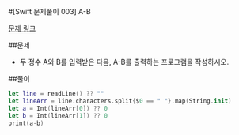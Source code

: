 #[Swift 문제풀이 003] A-B

[문제 링크](https://www.acmicpc.net/problem/1001)

##문제

- 두 정수 A와 B를 입력받은 다음, A-B를 출력하는 프로그램을 작성하시오.

##풀이

```swift 
let line = readLine() ?? ""
let lineArr = line.characters.split{$0 == " "}.map(String.init)
let a = Int(lineArr[0]) ?? 0
let b = Int(lineArr[1]) ?? 0
print(a-b)
```
